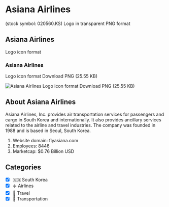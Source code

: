 # Asiana Airlines
 (stock symbol: 020560.KS) Logo in transparent PNG format

## Asiana Airlines
 Logo icon format

### Asiana Airlines
 Logo icon format Download PNG (25.55 KB)

![Asiana Airlines
 Logo icon format Download PNG (25.55 KB)](/img/orig/020560.KS-a5d795c3.png)

## About Asiana Airlines


Asiana Airlines, Inc. provides air transportation services for passengers and cargo in South Korea and internationally. It also provides ancillary services related to the airline and travel industries. The company was founded in 1988 and is based in Seoul, South Korea.

1. Website domain: flyasiana.com
2. Employees: 8446
3. Marketcap: $0.76 Billion USD


## Categories
- [x] 🇰🇷 South Korea
- [x] ✈️ Airlines
- [x] 🌴 Travel
- [x] 🚚 Transportation
